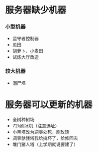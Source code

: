 # 服务器缺少机器
### 小型机器
- 监守者控制器
- 瓜田
- 胡萝卜、小麦田
- 试炼大厅改造
### 较大机器
- 溺尸塔
# 服务器可以更新的机器
- 全树种树场
- 72k刷冰机（注意选址）
- 小黑塔改为凋零处死，刷玫瑰
- 凋零骷髅塔我给搞坏了，给修回去
- 堆门猪人塔（上学期就说要建了）
